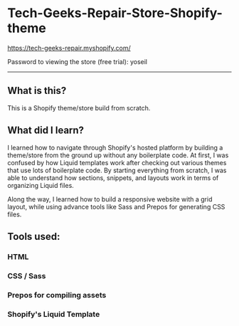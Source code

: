 # Tech-Geeks-Repair-Store-Shopify-theme

https://tech-geeks-repair.myshopify.com/

Password to viewing the store (free trial): yoseil

***

## What is this?
This is a Shopify theme/store build from scratch. 

## What did I learn?
I learned how to navigate through Shopify's hosted platform by building a theme/store from the ground up without any boilerplate code.
At first, I was confused by how Liquid templates work after checking out various themes that use lots of boilerplate code. By starting everything from scratch, I was able to understand how sections, snippets, and layouts work in terms of organizing Liquid files. 

Along the way, I learned how to build a responsive website with a grid layout, while using advance tools like Sass and Prepos for generating CSS files. 


## Tools used:
### HTML
### CSS / Sass
### Prepos for compiling assets
### Shopify's Liquid Template
